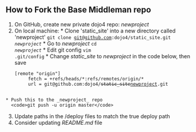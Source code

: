 ## How to Fork the Base Middleman repo

  1. On GitHub, create new private dojo4 repo: _newproject_
  2. On local machine:
    * Clone 'static&#95;site' into a new directory called 'newproject'
      <code>git clone git@github.com:dojo4/static&#95;site.git _newproject_</code>
    * Go to _newproject_
      <code>cd _newproject_</code>
    * Edit git config
      <code>vim .git/config</code>
    * Change _static&#95;site_ to _newproject_ in the code below, then save
      <pre><code>[remote "origin"] 
          fetch = +refs/heads/&#42;:refs/remotes/origin/&#42;
          url = git@github.com:dojo4/<del>static&#95;site</del><ins>newproject</ins>.git
      </code></pre>
    * Push this to the _newproject_ repo
      <code>git push -u origin master</code>
  3. Update paths in the /deploy files to match the true deploy path
  4. Consider updating _README.md_ file
